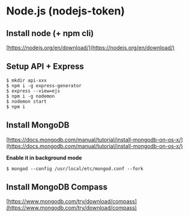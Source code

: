 # Node.js (nodejs-token)

## **Install node (+ npm cli)**
[https://nodejs.org/en/download/](https://nodejs.org/en/download/)


## **Setup API + Express**

    $ mkdir api-xxx
    $ npm i -g express-generator
    $ express --view=ejs
    $ npm i -g nodemon
    $ nodemon start
    $ npm i


## **Install MongoDB**
[https://docs.mongodb.com/manual/tutorial/install-mongodb-on-os-x/](https://docs.mongodb.com/manual/tutorial/install-mongodb-on-os-x/)

**Enable it in background mode**

    $ mongod --config /usr/local/etc/mongod.conf --fork


## **Install MongoDB Compass**
[https://www.mongodb.com/try/download/compass](https://www.mongodb.com/try/download/compass)
